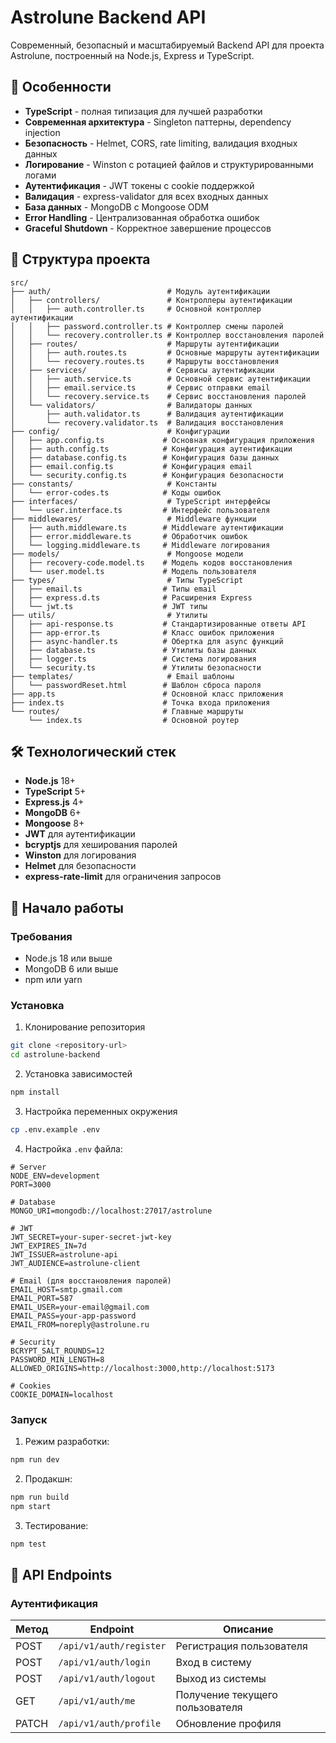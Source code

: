 # Astrolune Backend API

Современный, безопасный и масштабируемый Backend API для проекта Astrolune, построенный на Node.js, Express и TypeScript.

## 🚀 Особенности

- **TypeScript** - полная типизация для лучшей разработки
- **Современная архитектура** - Singleton паттерны, dependency injection
- **Безопасность** - Helmet, CORS, rate limiting, валидация входных данных
- **Логирование** - Winston с ротацией файлов и структурированными логами
- **Аутентификация** - JWT токены с cookie поддержкой
- **Валидация** - express-validator для всех входных данных
- **База данных** - MongoDB с Mongoose ODM
- **Error Handling** - Централизованная обработка ошибок
- **Graceful Shutdown** - Корректное завершение процессов

## 📁 Структура проекта

```
src/
├── auth/                          # Модуль аутентификации
│   ├── controllers/               # Контроллеры аутентификации
│   │   ├── auth.controller.ts     # Основной контроллер аутентификации
│   │   ├── password.controller.ts # Контроллер смены паролей
│   │   └── recovery.controller.ts # Контроллер восстановления паролей
│   ├── routes/                    # Маршруты аутентификации
│   │   ├── auth.routes.ts         # Основные маршруты аутентификации
│   │   └── recovery.routes.ts     # Маршруты восстановления
│   ├── services/                  # Сервисы аутентификации
│   │   ├── auth.service.ts        # Основной сервис аутентификации
│   │   ├── email.service.ts       # Сервис отправки email
│   │   └── recovery.service.ts    # Сервис восстановления паролей
│   └── validators/                # Валидаторы данных
│       ├── auth.validator.ts      # Валидация аутентификации
│       └── recovery.validator.ts  # Валидация восстановления
├── config/                        # Конфигурации
│   ├── app.config.ts             # Основная конфигурация приложения
│   ├── auth.config.ts            # Конфигурация аутентификации
│   ├── database.config.ts        # Конфигурация базы данных
│   ├── email.config.ts           # Конфигурация email
│   └── security.config.ts        # Конфигурация безопасности
├── constants/                     # Константы
│   └── error-codes.ts            # Коды ошибок
├── interfaces/                    # TypeScript интерфейсы
│   └── user.interface.ts         # Интерфейс пользователя
├── middlewares/                   # Middleware функции
│   ├── auth.middleware.ts        # Middleware аутентификации
│   ├── error.middleware.ts       # Обработчик ошибок
│   └── logging.middleware.ts     # Middleware логирования
├── models/                        # Mongoose модели
│   ├── recovery-code.model.ts    # Модель кодов восстановления
│   └── user.model.ts             # Модель пользователя
├── types/                         # Типы TypeScript
│   ├── email.ts                  # Типы email
│   ├── express.d.ts              # Расширения Express
│   └── jwt.ts                    # JWT типы
├── utils/                         # Утилиты
│   ├── api-response.ts           # Стандартизированные ответы API
│   ├── app-error.ts              # Класс ошибок приложения
│   ├── async-handler.ts          # Обертка для async функций
│   ├── database.ts               # Утилиты базы данных
│   ├── logger.ts                 # Система логирования
│   └── security.ts               # Утилиты безопасности
├── templates/                     # Email шаблоны
│   └── passwordReset.html        # Шаблон сброса пароля
├── app.ts                        # Основной класс приложения
├── index.ts                      # Точка входа приложения
└── routes/                       # Главные маршруты
    └── index.ts                  # Основной роутер
```

## 🛠 Технологический стек

- **Node.js** 18+
- **TypeScript** 5+
- **Express.js** 4+
- **MongoDB** 6+
- **Mongoose** 8+
- **JWT** для аутентификации
- **bcryptjs** для хеширования паролей
- **Winston** для логирования
- **Helmet** для безопасности
- **express-rate-limit** для ограничения запросов

## 🚦 Начало работы

### Требования

- Node.js 18 или выше
- MongoDB 6 или выше
- npm или yarn

### Установка

1. Клонирование репозитория
```bash
git clone <repository-url>
cd astrolune-backend
```

2. Установка зависимостей
```bash
npm install
```

3. Настройка переменных окружения
```bash
cp .env.example .env
```

4. Настройка `.env` файла:
```env
# Server
NODE_ENV=development
PORT=3000

# Database
MONGO_URI=mongodb://localhost:27017/astrolune

# JWT
JWT_SECRET=your-super-secret-jwt-key
JWT_EXPIRES_IN=7d
JWT_ISSUER=astrolune-api
JWT_AUDIENCE=astrolune-client

# Email (для восстановления паролей)
EMAIL_HOST=smtp.gmail.com
EMAIL_PORT=587
EMAIL_USER=your-email@gmail.com
EMAIL_PASS=your-app-password
EMAIL_FROM=noreply@astrolune.ru

# Security
BCRYPT_SALT_ROUNDS=12
PASSWORD_MIN_LENGTH=8
ALLOWED_ORIGINS=http://localhost:3000,http://localhost:5173

# Cookies
COOKIE_DOMAIN=localhost
```

### Запуск

1. Режим разработки:
```bash
npm run dev
```

2. Продакшн:
```bash
npm run build
npm start
```

3. Тестирование:
```bash
npm test
```

## 📡 API Endpoints

### Аутентификация

| Метод | Endpoint | Описание |
|-------|----------|----------|
| POST | `/api/v1/auth/register` | Регистрация пользователя |
| POST | `/api/v1/auth/login` | Вход в систему |
| POST | `/api/v1/auth/logout` | Выход из системы |
| GET | `/api/v1/auth/me` | Получение текущего пользователя |
| PATCH | `/api/v1/auth/profile` | Обновление профиля |
